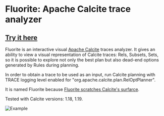 # Fluorite: Apache Calcite trace analyzer

## [Try it here](https://anha1.github.io/fluorite/)

Fluorite is an interactive visual [Apache Calcite](https://calcite.apache.org/) traces analyzer.
It gives an ability to view a visual representation of Calcite traces: Rels, Subsets, Sets,
so it is possible to explore not only the best plan but also dead-end options generated by
Rules during planning.

In order to obtain a trace to be used as an input, run Calcite planning with TRACE logging level enabled for "org.apache.calcite.plan.RelOptPlanner".

It is named Fluorite because [Fluorite scratches Calcite's surfarce](https://en.wikipedia.org/wiki/Mohs_scale_of_mineral_hardness).

Tested with Calcite versions: 1.18, 1.19.

![Example](https://raw.githubusercontent.com/anha1/apache-calcite-trace-analyzer/master/screenshot.png)